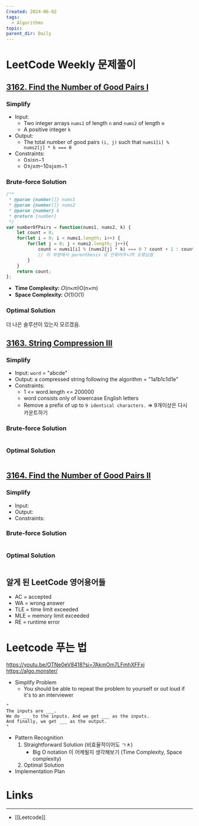 ```yaml
---
Created: 2024-06-02
tags:
  - Algorithms
topic: 
parent_dir: Daily
---
```

# LeetCode Weekly 문제풀이
## [3162. Find the Number of Good Pairs I](https://leetcode.com/problems/find-the-number-of-good-pairs-i/)
### Simplify
- Input:  
	- Two integer arrays `nums1` of length `n` and `nums2` of length `m`
	- A positive integer `k`
- Output:
	- The total number of good pairs `(i, j)` such that `nums1[i] % nums2[j] * k === 0`
- Constraints: 
	- 0≤i≤n−1
	- 0≤𝑗≤𝑚−10≤j≤m−1
### Brute-force Solution
```js
/**
 * @param {number[]} nums1
 * @param {number[]} nums2
 * @param {number} k
 * @return {number}
 */
var numberOfPairs = function(nums1, nums2, k) {
    let count = 0;
    for(let i = 0; i < nums1.length; i++) {
        for(let j = 0; j < nums2.length; j++){
            count = nums1[i] % (nums2[j] * k) === 0 ? count + 1 : count; 
            // 이 부분에서 parenthesis 로 안묶어주니까 오류났음
        }
    }
    return count;
};
```
- **Time Complexity:** 𝑂(𝑛×𝑚)O(n×m)
- **Space Complexity:** 𝑂(1)O(1)
### Optimal Solution
더 나은 솔루션이 있는지 모르겠음.
## [3163. String Compression III](https://leetcode.com/problems/string-compression-iii/)
### Simplify
- Input: `word` = "abcde"
- Output: a compressed string following the algorithm = "1a1b1c1d1e"
- Constraints:
    - 1 <= word.length <= 200000
    - word consists only of lowercase English letters
    - Remove a prefix of up to `9 identical characters.` => 9개이상은 다시 카운트하기
### Brute-force Solution
```js
```
### Optimal Solution
```js
```
## [3164. Find the Number of Good Pairs II](https://leetcode.com/problems/find-the-number-of-good-pairs-ii/)
### Simplify
- Input:
- Output:
- Constraints: 
### Brute-force Solution
```js
```
### Optimal Solution
```js
```
## 알게 된 LeetCode 영어용어들
- AC = accepted
- WA = wrong answer
- TLE = time limit exceeded
- MLE = memory limit exceeded
- RE = runtime error
# Leetcode 푸는 법
https://youtu.be/OTNe0eV8418?si=7AkmOm7LFmhXFFxj
https://algo.monster/
- Simplify Problem
	- You should be able to repeat the problem to yourself or out loud if it's to an interviewer
```
"
The inputs are ___.
We do ___ to the inputs. And we get ___ as the inputs.
And finally, we get ___ as the output.
"	
```
- Pattern Recognition
	1) Straightforward Solution (비효율적이어도 ㄱㅊ)
		- Big O notation 이 어케될지 생각해보기 (Time Complexity, Space complexity)
	2) Optimal Solution
- Implementation Plan
# Links
-----
- [[Leetcode]]



